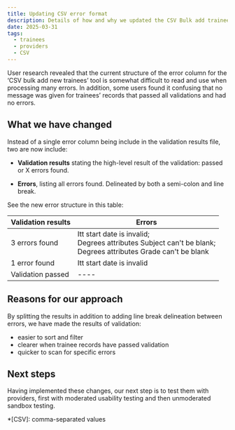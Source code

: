 ```yaml
---
title: Updating CSV error format
description: Details of how and why we updated the CSV Bulk add trainees error format
date: 2025-03-31
tags:
  - trainees
  - providers
  - CSV
---
```


User research revealed that the current structure of the error column for the ‘CSV bulk add new trainees’ tool is somewhat difficult to read and use when processing many errors. In addition, some users found it confusing that no message was given for trainees’ records that passed all validations and had no errors.

## What we have changed

Instead of a single error column being include in the validation results file, two are now include:

- **Validation results** stating the high-level result of the validation: passed or X errors found.

- **Errors**, listing all errors found. Delineated by both a semi-colon and line break.

See the new error structure in this table:

| Validation results | Errors |
| ---- | ---- |
| 3 errors found | Itt start date is invalid; <br> Degrees attributes Subject can't be blank; <br> Degrees attributes Grade can't be blank |
| 1 error found | Itt start date is invalid |
| Validation passed | ---- |

## Reasons for our approach

By splitting the results in addition to adding line break delineation between errors, we have made the results of validation:

- easier to sort and filter
- clearer when trainee records have passed validation
- quicker to scan for specific errors

## Next steps

Having implemented these changes, our next step is to test them with providers, first with moderated usability testing and then unmoderated sandbox testing.

*[CSV]: comma-separated values
